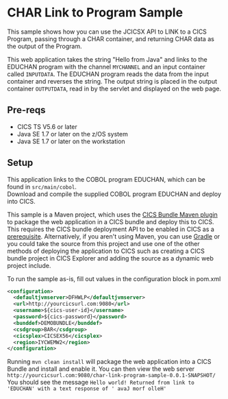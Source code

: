 # CHAR Link to Program Sample

This sample shows how you can use the JCICSX API to LINK to a CICS Program, passing through a CHAR container, and returning CHAR data as the output of the Program.

This web application takes the string "Hello from Java" and links to the EDUCHAN program with the channel `MYCHANNEL` and an input container called `INPUTDATA`. The EDUCHAN program reads the data from the input container and reverses the string. The output string is placed in the output container `OUTPUTDATA`, read in by the servlet and displayed on the web page.

## Pre-reqs

* CICS TS V5.6 or later
* Java SE 1.7 or later on the z/OS system
* Java SE 1.7 or later on the workstation

## Setup

This application links to the COBOL program EDUCHAN, which can be found in `src/main/cobol`.  
Download and compile the supplied COBOL program EDUCHAN and deploy into CICS.

This sample is a Maven project, which uses the [CICS Bundle Maven plugin](https://github.com/IBM/cics-bundle-maven) to package the web application in a CICS bundle and deploy this to CICS. This requires the CICS bundle deployment API to be enabled in CICS as a [prerequisite](https://www.ibm.com/support/knowledgecenter/en/SSGMCP_5.6.0/configuring/cmci/config-bundle-api.html). Alternatively, if you aren't using Maven, you can use [Gradle](https://github.com/IBM/cics-bundle-gradle) or you could take the source from this project and use one of the other methods of deploying the application to CICS such as creating a CICS bundle project in CICS Explorer and adding the source as a dynamic web project include. 

To run the sample as-is, fill out values in the configuration block in pom.xml
   ```xml
   <configuration>
     <defaultjvmserver>DFHWLP</defaultjvmserver>
     <url>http://yourcicsurl.com:9080</url>
     <username>${cics-user-id}</username>
     <password>${cics-password}</password>
     <bunddef>DEMOBUNDLE</bunddef>
     <csdgroup>BAR</csdgroup>
     <cicsplex>CICSEX56</cicsplex>
     <region>IYCWEMW2</region>
   </configuration>
   ```
Running `mvn clean install` will package the web application into a CICS Bundle and install and enable it. 
You can then view the web server `http://yourcicsurl.com:9080/char-link-program-sample-0.0.1-SNAPSHOT/`
You should see the message `Hello world! Returned from link to 'EDUCHAN' with a text response of ' avaJ morf olleH'`

